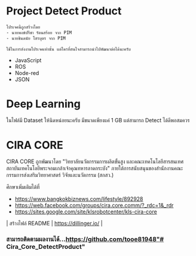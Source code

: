 # Project Detect Product

```sh
โปรเจคนี้ถูกสร้างโดย
- นายพงษ์ปรีชา รัตนสร้อย จาก PIM
- นายชินดนัย โสรบุตร จาก PIM

ใช้ในการส่งงานโปรเจคเท่านั้น แต่ใครที่สนใจสามารถนำไปพัฒนาต่อได้นะครับ
```
- JavaScript
- ROS 
- Node-red
- JSON

# Deep Learning

ในไฟล์มี Dataset ให้นิดหน่อยนะครับ มีขนาดเพียงแค่ 1 GB แต่สามารถ Detect ได้ดีพอสมควร


# CIRA CORE
CIRA CORE ถูกพัฒนาโดย "วิทยาลัยนวัตกรรมการผลิตขั้นสูง และคณะเทคโนโลยีสารสนเทศ สถาบันเทคโนโลยีพระจอมเกล้าเจ้าคุณทหารลาดกระบัง" ภายใต้การสนับสนุนของสำนักงานคณะกรรมการส่งเสริมวิทยาศาสตร์ วิจัยและนวัตกรรม (สกสว.)

ศึกษาเพิ่มเติมได้ที่
- https://www.bangkokbiznews.com/lifestyle/892928
- https://web.facebook.com/groups/cira.core.comm/?_rdc=1&_rdr
- https://sites.google.com/site/klsrobotcenter/kls-cira-core


| สร้างไฟล์ README  | https://dillinger.io/ |
### สามารถติดตามผลงานได้...https://github.com/tooe81948"# Cira_Core_DetectProduct" 
